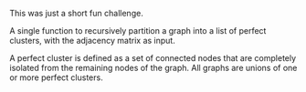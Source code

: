 This was just a short fun challenge.

A single function to recursively partition a graph into a list of perfect clusters, with the adjacency matrix as input.

A perfect cluster is defined as a set of connected nodes that are completely isolated from the remaining nodes of the graph. All graphs are unions of one or more perfect clusters.
